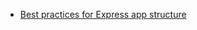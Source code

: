 * [Best practices for Express app structure](https://www.terlici.com/2014/08/25/best-practices-express-structure.html)
